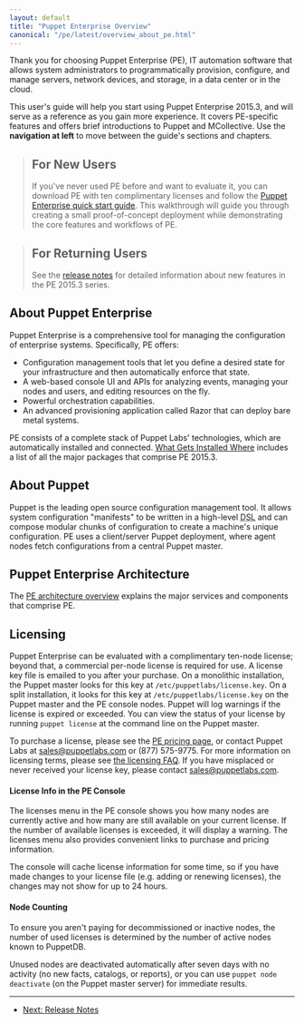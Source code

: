```yaml
---
layout: default
title: "Puppet Enterprise Overview"
canonical: "/pe/latest/overview_about_pe.html"
---
```



Thank you for choosing Puppet Enterprise (PE), IT automation software that allows system administrators to programmatically provision, configure, and manage servers, network devices, and storage, in a data center or in the cloud.

This user's guide will help you start using Puppet Enterprise 2015.3, and will serve as a reference as you gain more experience. It covers PE-specific features and offers brief introductions to Puppet and MCollective. Use the **navigation at left** to move between the guide's sections and chapters.

> For New Users
> -----
>
> If you've never used PE before and want to evaluate it, you can download PE with ten complimentary licenses and follow the [Puppet Enterprise quick start guide](./quick_start.html). This walkthrough will guide you through creating a small proof-of-concept deployment while demonstrating the core features and workflows of PE.

> For Returning Users
> -----
>
> See the [release notes](./release_notes.html) for detailed information about new features in the PE 2015.3 series.

About Puppet Enterprise
-----

Puppet Enterprise is a comprehensive tool for managing the configuration of enterprise systems. Specifically, PE offers:

* Configuration management tools that let you define a desired state for your infrastructure and then automatically enforce that state.
* A web-based console UI and APIs for analyzing events, managing your nodes and users, and editing resources on the fly.
* Powerful orchestration capabilities.
* An advanced provisioning application called Razor that can deploy bare metal systems.

PE consists of a complete stack of Puppet Labs' technologies, which are automatically installed and connected. [What Gets Installed Where](./install_what_and_where.html#puppet-enterprise-software-components) includes a list of all the major packages that comprise PE 2015.3.

About Puppet
-----

Puppet is the leading open source configuration management tool. It allows system configuration "manifests" to be written in a high-level <abbr title="Domain-Specific Language">DSL</abbr> and can compose modular chunks of configuration to create a machine's unique configuration. PE uses a client/server Puppet deployment, where agent nodes fetch configurations from a central Puppet master.

Puppet Enterprise Architecture
-----

The [PE architecture overview](./pe_architecture_overview.html) explains the major services and components that comprise PE.

Licensing
-----

Puppet Enterprise can be evaluated with a complimentary ten-node license; beyond that, a commercial per-node license is required for use. A license key file is emailed to you after your purchase. On a monolithic installation, the Puppet master looks for this key at `/etc/puppetlabs/license.key`. On a split installation, it looks for this key at `/etc/puppetlabs/license.key` on the Puppet master and the PE console nodes. Puppet will log warnings if the license is expired or exceeded. You can view the status of your license by running `puppet license` at the command line on the Puppet master.

To purchase a license, please see the [PE pricing page](http://www.puppetlabs.com/puppet/how-to-buy/), or contact Puppet Labs at <sales@puppetlabs.com> or (877) 575-9775. For more information on licensing terms, please see [the licensing FAQ](http://www.puppetlabs.com/licensing-faq/). If you have misplaced or never received your license key, please contact <sales@puppetlabs.com>.

#### License Info in the PE Console

The licenses menu in the PE console shows you how many nodes are currently active and how many are still available on your current license. If the number of available licenses is exceeded, it will display a warning. The licenses menu also provides convenient links to purchase and pricing information.

The console will cache license information for some time, so if you have made changes to your license file (e.g. adding or renewing licenses), the changes may not show for up to 24 hours.

#### Node Counting

To ensure you aren't paying for decommissioned or inactive nodes, the number of used licenses is determined by the number of active nodes known to PuppetDB.

Unused nodes are deactivated automatically after seven days with no activity (no new facts, catalogs, or reports), or you can use `puppet node deactivate` (on the Puppet master server) for immediate results.


* * *

- [Next: Release Notes](./release_notes.html)
